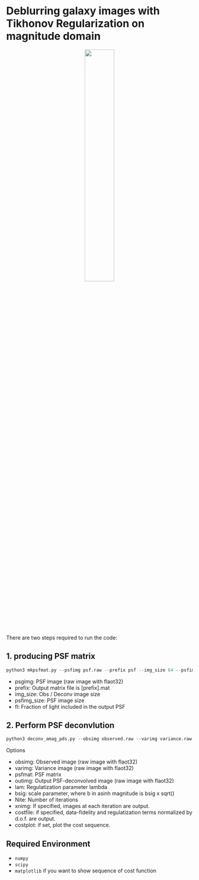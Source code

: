 # Deblurring galaxy images with Tikhonov Regularization on magnitude domain

<!--
<p align="center">
<img src="https://github.com/kzmurata-astro/git-tutorial/blob/main/img/obs_spi2_d.png" width=20% height=20%> 

<img src="https://github.com/kzmurata-astro/git-tutorial/blob/main/img/pds_spi2_d.png" width=20% height=20%>
</p>
-->

<p align="center">
<img src="https://github.com/kzmurata-astro/git-tutorial/blob/main/img/spi2_before_after.png" width=40% height=40%> 
</p>

There are two steps required to run the code:

## 1. producing PSF matrix
```py
python3 mkpsfmat.py --psfimg psf.raw --prefix psf --img_size 64 --psfimg_size 40 --fl 0.9999
```
- psgimg: PSF image (raw image with flaot32) 
- prefix: Output matrix file is [prefix].mat
- img_size: Obs / Deconv image size
- psfimg_size: PSF image size
- fl: Fraction of light included in the output PSF


## 2. Perform PSF deconvlution

```py
python3 deconv_amag_pds.py --obsimg observed.raw --varimg variance.raw --psfmat psf.mat --outimg out_deconv.raw --lam 1.0 --bsig 1.0 --Nite 1000 [--xnimg xn.raw --costfile cost.txt --costplot]
```
Options

- obsimg: Observed image (raw image with flaot32)
- varimg: Variance image (raw image with flaot32)
- psfmat: PSF matrix
- outimg: Output PSF-deconvolved image (raw image with flaot32)
- lam: Regulatization parameter lambda
- bsig: scale parameter, where b in asinh magnitude is bsig x sqrt(<variance>)
- Nite: Number of iterations
- xnimg: If specified, images at each iteration are output.
- costfile: if specified, data-fidelity and regulatization terms normalized by d.o.f. are output.
- costplot: if set, plot the cost sequence. 


## Required Environment
- `numpy`
- `scipy`
- `matplotlib` if you want to show sequence of cost function



